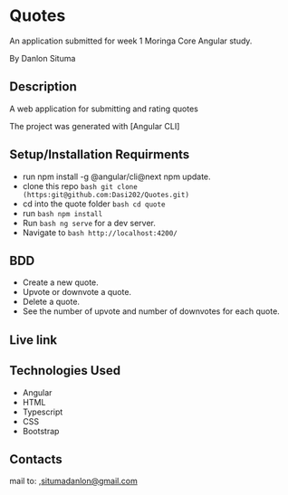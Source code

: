 # Quotes

An application submitted for week 1 Moringa Core Angular study.

By Danlon Situma

## Description

A web application for submitting and rating quotes

The project was generated with [Angular CLI] 

## Setup/Installation Requirments

- run npm install -g @angular/cli@next npm update.
- clone this repo ```bash git clone (https:git@github.com:Dasi202/Quotes.git)```
- cd into the quote folder ```bash cd quote ```
- run ```bash npm install ```
- Run ```bash ng serve``` for a dev server.
- Navigate to ```bash http://localhost:4200/ ```

## BDD
* Create a new quote.
* Upvote or downvote a quote.
* Delete a quote.
* See the number of upvote and number of downvotes for each quote.

## Live link

## Technologies Used
* Angular
* HTML
* Typescript
* CSS
* Bootstrap

## Contacts
mail to: ,[situmadanlon@gmail.com](mailto:situmadanlon@gmail.com)